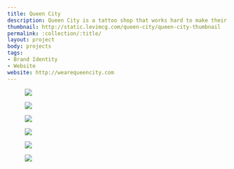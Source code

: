 ```yaml
---
title: Queen City
description: Queen City is a tattoo shop that works hard to make their customer's experience the best it can be. I worked with the founders to create a identity and website that would set them apart from other shops that all seem to follow the same formula.
thumbnail: http://static.levimcg.com/queen-city/queen-city-thumbnail
permalink: :collection/:title/
layout: project
body: projects
tags:
- Brand Identity
- Website
website: http://wearequeencity.com
---
```

<div class="container">
    <div class="unit whole">
        <figure class="project-content__figure">
            <img
                src="http://static.levimcg.com/queen-city/queen-city-logo-comp--small.jpg"
                srcset="http://static.levimcg.com/queen-city/queen-city-logo-comp--medium.jpg 1200w,
                http://static.levimcg.com/queen-city/queen-city-logo-comp--large.jpg 2000w">
        </figure>
        <figure class="project-content__figure">
            <img
                src="http://static.levimcg.com/queen-city/queen-city-logo-lockup--small.jpg"
                srcset="http://static.levimcg.com/queen-city/queen-city-logo-lockup--medium.jpg 1200w,
                http://static.levimcg.com/queen-city/queen-city-logo-lockup--large.jpg 2000w">
        </figure>
        <figure class="project-content__figure">
            <img
                src="http://static.levimcg.com/queen-city/queen-city-mobile--small.jpg"
                srcset="http://static.levimcg.com/queen-city/queen-city-mobile--medium.jpg 1200w,
                http://static.levimcg.com/queen-city/queen-city-mobile--large.jpg 2000w">
        </figure>
        <figure class="project-content__figure">
            <img
                src="http://static.levimcg.com/queen-city/queen-city-desktop-home--small.jpg"
                srcset="http://static.levimcg.com/queen-city/queen-city-desktop-home--medium.jpg 1200w,
                http://static.levimcg.com/queen-city/queen-city-desktop-home--large.jpg 2000w">
        </figure>
        <figure class="project-content__figure">
            <img
                src="http://static.levimcg.com/queen-city/queen-city-desktop-artists--small.jpg"
                srcset="http://static.levimcg.com/queen-city/queen-city-desktop-artists--medium.jpg 1200w,
                http://static.levimcg.com/queen-city/queen-city-desktop-artists--large.jpg 2000w">
        </figure>
        <figure class="project-content__figure">
            <img
                src="http://static.levimcg.com/queen-city/queen-city-desktop-faq--small.jpg"
                srcset="http://static.levimcg.com/queen-city/queen-city-desktop-faq--medium.jpg 1200w,
                http://static.levimcg.com/queen-city/queen-city-desktop-faq--large.jpg 2000w">
        </figure>
    </div>
</div>